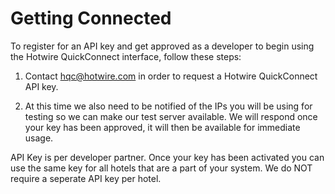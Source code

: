 # Getting Connected

To register for an API key and get approved as a developer to begin using the Hotwire QuickConnect interface, follow these steps: 

1) Contact hqc@hotwire.com in order to request a Hotwire QuickConnect API key.

2) At this time we also need to be notified of the IPs you will be using for testing so we can make our test server available. 
We will respond once your key has been approved, it will then be available for immediate usage.

API Key is per developer partner. Once your key has been activated you can use the same key for all hotels that are a part of your system. 
We do NOT require a seperate API key per hotel.

